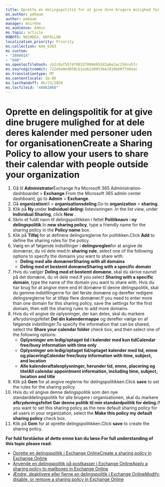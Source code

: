 ```yaml
---
title: Oprette en delingspolitik for at give dine brugere mulighed for at dele deres kalender med personer uden for organisationen
ms.author: pebaum
author: pebaum
manager: mnirkhe
ms.audience: Admin
ms.topic: article
ROBOTS: NOINDEX, NOFOLLOW
localization_priority: Priority
ms.collection: Adm_O365
ms.custom:
- "3800014"
- "898"
ms.openlocfilehash: cb2c0af55f4f8833709b6952d3a6e2ac258ce5fc
ms.sourcegitcommit: 722e9a0ed058cb1eab2dd053be2418b60f7d4aac
ms.translationtype: MT
ms.contentlocale: da-DK
ms.lasthandoff: 06/23/2020
ms.locfileid: "44862068"
---
```

# <a name="create-a-sharing-policy-to-allow-your-users-to-share-their-calendar-with-people-outside-your-organization"></a><span data-ttu-id="a7ce7-102">Oprette en delingspolitik for at give dine brugere mulighed for at dele deres kalender med personer uden for organisationen</span><span class="sxs-lookup"><span data-stu-id="a7ce7-102">Create a Sharing Policy to allow your users to share their calendar with people outside your organization</span></span>

1. <span data-ttu-id="a7ce7-103">Gå til **Administrator**Exchange fra Microsoft 365 Administration-dashboardet  >  **Exchange**.</span><span class="sxs-lookup"><span data-stu-id="a7ce7-103">From the Microsoft 365 admin center dashboard, go to **Admin** > **Exchange**.</span></span>
2. <span data-ttu-id="a7ce7-104">Gå **organization**til  >  **organisationsdeling**.</span><span class="sxs-lookup"><span data-stu-id="a7ce7-104">Go to **organization** > **sharing**.</span></span>
3. <span data-ttu-id="a7ce7-105">Klik på **Ny** under **Individuel deling**i listevisningen .</span><span class="sxs-lookup"><span data-stu-id="a7ce7-105">In the list view, under **Individual Sharing**, click **New** .</span></span>
4. <span data-ttu-id="a7ce7-106">Skriv et fuldt navn til delingspolitikken i feltet **Politiknavn** i **ny delingspolitik**.</span><span class="sxs-lookup"><span data-stu-id="a7ce7-106">In **new sharing policy**, type a friendly name for the sharing policy in the **Policy name** box.</span></span>
5. <span data-ttu-id="a7ce7-107">Klik på **Tilføj** for at definere delingsreglerne for politikken.</span><span class="sxs-lookup"><span data-stu-id="a7ce7-107">Click **Add**  to define the sharing rules for the policy.</span></span>
6. <span data-ttu-id="a7ce7-108">Vælg en af følgende indstillinger i **delingsreglen**for at angive de domæner, du vil dele med:</span><span class="sxs-lookup"><span data-stu-id="a7ce7-108">In **sharing rule**, select one of the following options to specify the domains you want to share with:</span></span>
    - <span data-ttu-id="a7ce7-109">**Deling med alle domæner**</span><span class="sxs-lookup"><span data-stu-id="a7ce7-109">**Sharing with all domains**</span></span>
    - <span data-ttu-id="a7ce7-110">**Deling med et bestemt domæne**</span><span class="sxs-lookup"><span data-stu-id="a7ce7-110">**Sharing with a specific domain**</span></span>
8. <span data-ttu-id="a7ce7-111">Hvis du vælger **Deling med et bestemt domæne**, skal du skrive navnet på det domæne, du vil dele med.</span><span class="sxs-lookup"><span data-stu-id="a7ce7-111">If you select **Sharing with a specific domain**, type the name of the domain you want to share with.</span></span> <span data-ttu-id="a7ce7-112">Hvis du har brug for at angive mere end ét domæne til denne delingspolitik, skal du gemme indstillingerne for det første domæne og derefter redigere delingsreglerne for at tilføje flere domæner.</span><span class="sxs-lookup"><span data-stu-id="a7ce7-112">If you need to enter more than one domain for this sharing policy, save the settings for the first domain, then edit the sharing rules to add more domains.</span></span>
9. <span data-ttu-id="a7ce7-113">Hvis du vil angive de oplysninger, der kan deles, skal du markere afkrydsningsfeltet **Del din kalendermappe** og derefter vælge en af følgende indstillinger:</span><span class="sxs-lookup"><span data-stu-id="a7ce7-113">To specify the information that can be shared, select the **Share your calendar folder** check box, and then select one of the following options:</span></span>
    - <span data-ttu-id="a7ce7-114">**Oplysninger om ledig/optaget tid i kalender med kun tid**</span><span class="sxs-lookup"><span data-stu-id="a7ce7-114">**Calendar free/busy information with time only**</span></span>
    - <span data-ttu-id="a7ce7-115">**Oplysninger om ledig/optaget tid/optaget kalender med tid, emne og placering**</span><span class="sxs-lookup"><span data-stu-id="a7ce7-115">**Calendar free/busy information with time, subject, and location**</span></span>
    - <span data-ttu-id="a7ce7-116">**Alle kalenderaftaleoplysninger, herunder tid, emne, placering og titel**</span><span class="sxs-lookup"><span data-stu-id="a7ce7-116">**All calendar appointment information, including time, subject, location and title**</span></span>
11. <span data-ttu-id="a7ce7-117">Klik på **Gem** for at angive reglerne for delingspolitikken.</span><span class="sxs-lookup"><span data-stu-id="a7ce7-117">Click **save** to set the rules for the sharing policy.</span></span>
12. <span data-ttu-id="a7ce7-118">Hvis du vil angive denne delingspolitik som den nye standarddelingspolitik for alle brugere i organisationen, skal du markere **afkrydsningsfeltet Gør denne politik til min standardpolitik for deling.**</span><span class="sxs-lookup"><span data-stu-id="a7ce7-118">If you want to set this sharing policy as the new default sharing policy for all users in your organization, select the **Make this policy my default sharing policy** check box.</span></span>
13. <span data-ttu-id="a7ce7-119">Klik på **Gem** for at oprette delingspolitikken.</span><span class="sxs-lookup"><span data-stu-id="a7ce7-119">Click **save** to create the sharing policy.</span></span>  

<span data-ttu-id="a7ce7-120">**For fuld forståelse af dette emne kan du læse:**</span><span class="sxs-lookup"><span data-stu-id="a7ce7-120">**For full understanding of this topic please read:**</span></span>

- [<span data-ttu-id="a7ce7-121">Oprette en delingspolitik i Exchange Online</span><span class="sxs-lookup"><span data-stu-id="a7ce7-121">Create a sharing policy in Exchange Online</span></span>](https://docs.microsoft.com/exchange/sharing/sharing-policies/create-a-sharing-policy)
- [<span data-ttu-id="a7ce7-122">Anvende en delingspolitik på postkasser i Exchange Online</span><span class="sxs-lookup"><span data-stu-id="a7ce7-122">Apply a sharing policy to mailboxes in Exchange Online</span></span>](https://docs.microsoft.com/exchange/sharing/sharing-policies/apply-a-sharing-policy)
- [<span data-ttu-id="a7ce7-123">Ændre, deaktivere eller fjerne en delingspolitik i Exchange Online</span><span class="sxs-lookup"><span data-stu-id="a7ce7-123">Modify, disable, or remove a sharing policy in Exchange Online</span></span>](https://docs.microsoft.com/exchange/sharing/sharing-policies/modify-a-sharing-policy)